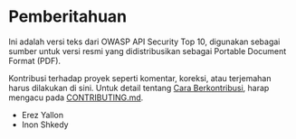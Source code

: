 # Pemberitahuan 

Ini adalah versi teks dari OWASP API Security Top 10, digunakan sebagai sumber untuk versi resmi yang didistribusikan sebagai Portable Document Format (PDF).

Kontribusi terhadap proyek seperti komentar, koreksi, atau terjemahan harus dilakukan di sini. Untuk detail tentang [Cara Berkontribusi][1], harap mengacu pada [CONTRIBUTING.md][1].

* Erez Yallon
* Inon Shkedy

[1]: ../../../CONTRIBUTING.md

